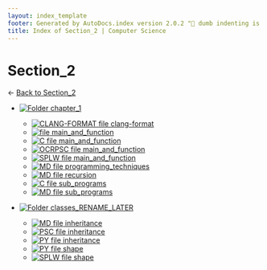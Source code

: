 ```yaml
---
layout: index_template
footer: Generated by AutoDocs.index version 2.0.2 "🦀 dumb indenting is gone 🦀" ⓒ Starwort, 2020
title: Index of Section_2 | Computer Science
---
```


# Section_2

← [Back to Section_2](..)

- [![Folder](https://starwort.github.io/computer-science/icon-folder.png) chapter_1](_preprocess/Paper_2/section_2/chapter_1)
  - [![CLANG-FORMAT file](https://img.icons8.com/windows/512/4a90e2/file-configuration.png) clang-format](_preprocess/Paper_2/section_2/chapter_1/.clang-format)
  - [![ file](https://img.icons8.com/windows/512/4a90e2/binary-file.png) main_and_function](_preprocess/Paper_2/section_2/chapter_1/main_and_function)
  - [![C file](https://img.icons8.com/windows/512/4a90e2/c.png) main_and_function](_preprocess/Paper_2/section_2/chapter_1/main_and_function.c)
  - [![OCRPSC file](https://img.icons8.com/windows/512/4a90e2/code-file.png) main_and_function](_preprocess/Paper_2/section_2/chapter_1/main_and_function.ocrpsc)
  - [![SPLW file](https://starwort.github.io/computer-science/icon-splw.png) main_and_function](_preprocess/Paper_2/section_2/chapter_1/main_and_function.splw)
  - [![MD file](https://img.icons8.com/windows/512/4a90e2/regular-document.png) programming_techniques](_preprocess/Paper_2/section_2/chapter_1/programming_techniques.md)
  - [![MD file](https://img.icons8.com/windows/512/4a90e2/regular-document.png) recursion](_preprocess/Paper_2/section_2/chapter_1/recursion.md)
  - [![C file](https://img.icons8.com/windows/512/4a90e2/c.png) sub_programs](_preprocess/Paper_2/section_2/chapter_1/sub_programs.c)
  - [![MD file](https://img.icons8.com/windows/512/4a90e2/regular-document.png) sub_programs](_preprocess/Paper_2/section_2/chapter_1/sub_programs.md)

- [![Folder](https://starwort.github.io/computer-science/icon-folder.png) classes_RENAME_LATER](_preprocess/Paper_2/section_2/classes_RENAME_LATER)
  - [![MD file](https://img.icons8.com/windows/512/4a90e2/regular-document.png) inheritance](_preprocess/Paper_2/section_2/classes_RENAME_LATER/inheritance.md)
  - [![PSC file](https://img.icons8.com/windows/512/4a90e2/code-file.png) inheritance](_preprocess/Paper_2/section_2/classes_RENAME_LATER/inheritance.psc)
  - [![PY file](https://img.icons8.com/windows/512/4a90e2/py.png) inheritance](_preprocess/Paper_2/section_2/classes_RENAME_LATER/inheritance.py)
  - [![PY file](https://img.icons8.com/windows/512/4a90e2/py.png) shape](_preprocess/Paper_2/section_2/classes_RENAME_LATER/shape.py)
  - [![SPLW file](https://starwort.github.io/computer-science/icon-splw.png) shape](_preprocess/Paper_2/section_2/classes_RENAME_LATER/shape.splw)

